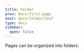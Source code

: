 ```yaml
---
title: Folder
prev: docs/first-page
next: docs/folder/leaf
type: docs
sidebar:
  open: false
---
```


Pages can be organized into folders.
